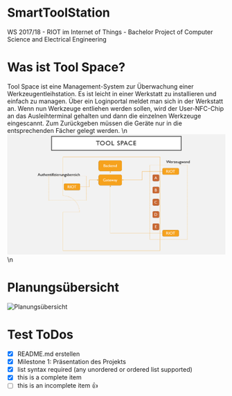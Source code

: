 # SmartToolStation
WS 2017/18 - RIOT im Internet of Things - Bachelor Project of Computer Science and Electrical Engineering 
# Was ist Tool Space?
Tool Space ist eine Management-System zur Überwachung einer Werkzeugentleihstation. Es ist leicht in einer Werkstatt zu installieren und einfach zu managen. Über ein Loginportal meldet man sich in der Werkstatt an. Wenn nun Werkzeuge entliehen werden sollen, wird der User-NFC-Chip an das Ausleihterminal gehalten und dann die einzelnen Werkzeuge eingescannt. Zum Zurückgeben müssen die Geräte nur in die entsprechenden Fächer gelegt werden.
\n
![](/ToolSpace_Uebersicht.PNG)
\n
# Planungsübersicht
![Planungsübersicht](/Planungs%C3%BCbersicht_ToolSpace.png)
# Test ToDos
- [x] README.md erstellen
- [x] Milestone 1: Präsentation des Projekts
- [x] list syntax required (any unordered or ordered list supported)
- [x] this is a complete item
- [ ] this is an incomplete item
:+1:
